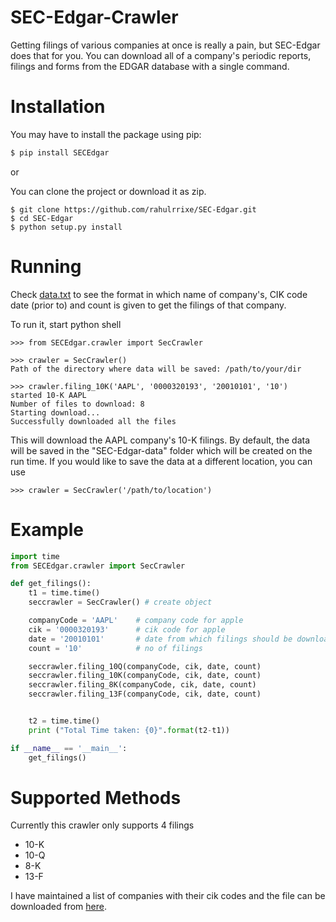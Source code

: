 # SEC-Edgar-Crawler

Getting filings of various companies at once is really a pain, but SEC-Edgar does that for you. You can download all of a company's periodic reports, filings and forms from the EDGAR database with a single command.

Installation
============

You may have to install the package using pip:
```bash
$ pip install SECEdgar
```
or

You can clone the project or download it as zip.
```
$ git clone https://github.com/rahulrrixe/SEC-Edgar.git  
$ cd SEC-Edgar  
$ python setup.py install
```

Running
=======

Check
[data.txt](https://github.com/rahulrrixe/SEC-Edgar/blob/master/SECEdgar/data.txt) to see the format in which name of company's, CIK code date (prior to) and count is given to get the filings of that company.

To run it, start python shell

```console
>>> from SECEdgar.crawler import SecCrawler

>>> crawler = SecCrawler()
Path of the directory where data will be saved: /path/to/your/dir

>>> crawler.filing_10K('AAPL', '0000320193', '20010101', '10')
started 10-K AAPL
Number of files to download: 8
Starting download...
Successfully downloaded all the files
```

This will download the AAPL company's 10-K filings. By default, the data will be saved in the "SEC-Edgar-data" folder which will be created on the run time. If you would like to save the data at a different location, you can use
```console
>>> crawler = SecCrawler('/path/to/location')
```

Example
=======

``` python
import time
from SECEdgar.crawler import SecCrawler

def get_filings():
    t1 = time.time()
    seccrawler = SecCrawler() # create object

    companyCode = 'AAPL'    # company code for apple
    cik = '0000320193'      # cik code for apple
    date = '20010101'       # date from which filings should be downloaded
    count = '10'            # no of filings

    seccrawler.filing_10Q(companyCode, cik, date, count)
    seccrawler.filing_10K(companyCode, cik, date, count)
    seccrawler.filing_8K(companyCode, cik, date, count)
    seccrawler.filing_13F(companyCode, cik, date, count)


    t2 = time.time()
    print ("Total Time taken: {0}".format(t2-t1))

if __name__ == '__main__':
    get_filings()
```

Supported Methods
=================

Currently this crawler only supports 4 filings

   -   10-K
   -   10-Q
   -   8-K
   -   13-F

I have maintained a list of companies with their cik codes and the file
can be downloaded from
[here](https://github.com/rahulrrixe/SEC-Edgar/blob/master/SECEdgar/companylist.txt).
